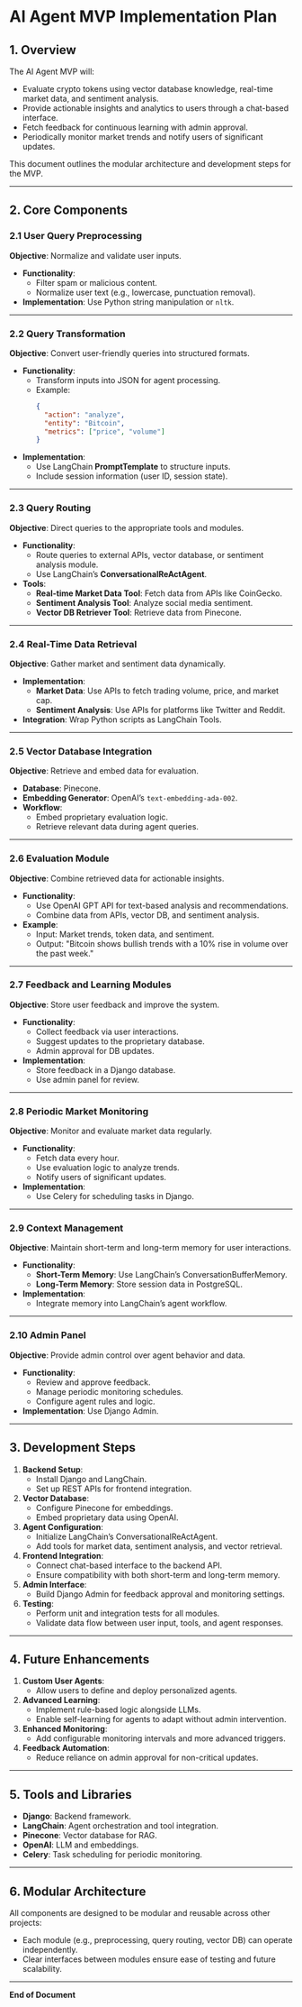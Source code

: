 # AI Agent MVP Implementation Plan

## 1. Overview
The AI Agent MVP will:
- Evaluate crypto tokens using vector database knowledge, real-time market data, and sentiment analysis.
- Provide actionable insights and analytics to users through a chat-based interface.
- Fetch feedback for continuous learning with admin approval.
- Periodically monitor market trends and notify users of significant updates.

This document outlines the modular architecture and development steps for the MVP.

---

## 2. Core Components

### 2.1 User Query Preprocessing
**Objective**: Normalize and validate user inputs.
- **Functionality**:
  - Filter spam or malicious content.
  - Normalize user text (e.g., lowercase, punctuation removal).
- **Implementation**: Use Python string manipulation or `nltk`.

---

### 2.2 Query Transformation
**Objective**: Convert user-friendly queries into structured formats.
- **Functionality**:
  - Transform inputs into JSON for agent processing.
  - Example:
    ```json
    {
      "action": "analyze",
      "entity": "Bitcoin",
      "metrics": ["price", "volume"]
    }
    ```
- **Implementation**:
  - Use LangChain **PromptTemplate** to structure inputs.
  - Include session information (user ID, session state).

---

### 2.3 Query Routing
**Objective**: Direct queries to the appropriate tools and modules.
- **Functionality**:
  - Route queries to external APIs, vector database, or sentiment analysis module.
  - Use LangChain’s **ConversationalReActAgent**.
- **Tools**:
  - **Real-time Market Data Tool**: Fetch data from APIs like CoinGecko.
  - **Sentiment Analysis Tool**: Analyze social media sentiment.
  - **Vector DB Retriever Tool**: Retrieve data from Pinecone.

---

### 2.4 Real-Time Data Retrieval
**Objective**: Gather market and sentiment data dynamically.
- **Implementation**:
  - **Market Data**: Use APIs to fetch trading volume, price, and market cap.
  - **Sentiment Analysis**: Use APIs for platforms like Twitter and Reddit.
- **Integration**: Wrap Python scripts as LangChain Tools.

---

### 2.5 Vector Database Integration
**Objective**: Retrieve and embed data for evaluation.
- **Database**: Pinecone.
- **Embedding Generator**: OpenAI’s `text-embedding-ada-002`.
- **Workflow**:
  - Embed proprietary evaluation logic.
  - Retrieve relevant data during agent queries.

---

### 2.6 Evaluation Module
**Objective**: Combine retrieved data for actionable insights.
- **Functionality**:
  - Use OpenAI GPT API for text-based analysis and recommendations.
  - Combine data from APIs, vector DB, and sentiment analysis.
- **Example**:
  - Input: Market trends, token data, and sentiment.
  - Output: "Bitcoin shows bullish trends with a 10% rise in volume over the past week."

---

### 2.7 Feedback and Learning Modules
**Objective**: Store user feedback and improve the system.
- **Functionality**:
  - Collect feedback via user interactions.
  - Suggest updates to the proprietary database.
  - Admin approval for DB updates.
- **Implementation**:
  - Store feedback in a Django database.
  - Use admin panel for review.

---

### 2.8 Periodic Market Monitoring
**Objective**: Monitor and evaluate market data regularly.
- **Functionality**:
  - Fetch data every hour.
  - Use evaluation logic to analyze trends.
  - Notify users of significant updates.
- **Implementation**:
  - Use Celery for scheduling tasks in Django.

---

### 2.9 Context Management
**Objective**: Maintain short-term and long-term memory for user interactions.
- **Functionality**:
  - **Short-Term Memory**: Use LangChain’s ConversationBufferMemory.
  - **Long-Term Memory**: Store session data in PostgreSQL.
- **Implementation**:
  - Integrate memory into LangChain’s agent workflow.

---

### 2.10 Admin Panel
**Objective**: Provide admin control over agent behavior and data.
- **Functionality**:
  - Review and approve feedback.
  - Manage periodic monitoring schedules.
  - Configure agent rules and logic.
- **Implementation**: Use Django Admin.

---

## 3. Development Steps
1. **Backend Setup**:
   - Install Django and LangChain.
   - Set up REST APIs for frontend integration.
2. **Vector Database**:
   - Configure Pinecone for embeddings.
   - Embed proprietary data using OpenAI.
3. **Agent Configuration**:
   - Initialize LangChain’s ConversationalReActAgent.
   - Add tools for market data, sentiment analysis, and vector retrieval.
4. **Frontend Integration**:
   - Connect chat-based interface to the backend API.
   - Ensure compatibility with both short-term and long-term memory.
5. **Admin Interface**:
   - Build Django Admin for feedback approval and monitoring settings.
6. **Testing**:
   - Perform unit and integration tests for all modules.
   - Validate data flow between user input, tools, and agent responses.

---

## 4. Future Enhancements
1. **Custom User Agents**:
   - Allow users to define and deploy personalized agents.
2. **Advanced Learning**:
   - Implement rule-based logic alongside LLMs.
   - Enable self-learning for agents to adapt without admin intervention.
3. **Enhanced Monitoring**:
   - Add configurable monitoring intervals and more advanced triggers.
4. **Feedback Automation**:
   - Reduce reliance on admin approval for non-critical updates.

---

## 5. Tools and Libraries
- **Django**: Backend framework.
- **LangChain**: Agent orchestration and tool integration.
- **Pinecone**: Vector database for RAG.
- **OpenAI**: LLM and embeddings.
- **Celery**: Task scheduling for periodic monitoring.

---

## 6. Modular Architecture
All components are designed to be modular and reusable across other projects:
- Each module (e.g., preprocessing, query routing, vector DB) can operate independently.
- Clear interfaces between modules ensure ease of testing and future scalability.

---

**End of Document**
